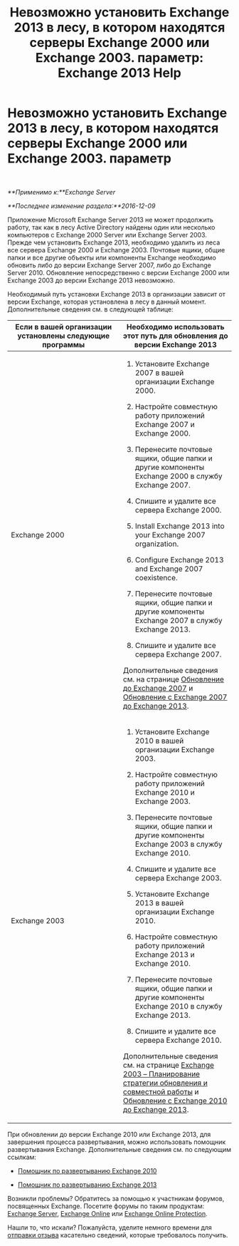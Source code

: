 ﻿---
title: 'Невозможно установить Exchange 2013 в лесу, в котором находятся серверы Exchange 2000 или Exchange 2003. параметр: Exchange 2013 Help'
TOCTitle: Невозможно установить Exchange 2013 в лесу, в котором находятся серверы Exchange 2000 или Exchange 2003. параметр
ms:assetid: a115b182-cbd2-4d31-aa0e-375240939301
ms:mtpsurl: https://technet.microsoft.com/ru-ru/library/ms.exch.setupreadiness.exchange2000or2003presentinorg(v=EXCHG.150)
ms:contentKeyID: 50488753
ms.date: 04/30/2018
mtps_version: v=EXCHG.150
ms.translationtype: HT
---

# Невозможно установить Exchange 2013 в лесу, в котором находятся серверы Exchange 2000 или Exchange 2003. параметр

 

_**Применимо к:**Exchange Server_

_**Последнее изменение раздела:**2016-12-09_

Приложение Microsoft Exchange Server 2013 не может продолжить работу, так как в лесу Active Directory найдены один или несколько компьютеров с Exchange 2000 Server или Exchange Server 2003. Прежде чем установить Exchange 2013, необходимо удалить из леса все сервера Exchange 2000 и Exchange 2003. Почтовые ящики, общие папки и все другие объекты или компоненты Exchange необходимо обновить либо до версии Exchange Server 2007, либо до Exchange Server 2010. Обновление непосредственно с версии Exchange 2000 или Exchange 2003 до версии Exchange 2013 невозможно.

Необходимый путь установки Exchange 2013 в организации зависит от версии Exchange, которая установлена в лесу в данный момент. Дополнительные сведения см. в следующей таблице:


<table>
<colgroup>
<col style="width: 50%" />
<col style="width: 50%" />
</colgroup>
<thead>
<tr class="header">
<th>Если в вашей организации установлены следующие программы</th>
<th>Необходимо использовать этот путь для обновления до версии Exchange 2013</th>
</tr>
</thead>
<tbody>
<tr class="odd">
<td><p>Exchange 2000</p></td>
<td><ol>
<li><p>Установите Exchange 2007 в вашей организации Exchange 2000.</p></li>
<li><p>Настройте совместную работу приложений Exchange 2007 и Exchange 2000.</p></li>
<li><p>Перенесите почтовые ящики, общие папки и другие компоненты Exchange 2000 в службу Exchange 2007.</p></li>
<li><p>Спишите и удалите все сервера Exchange 2000.</p></li>
<li><p>Install Exchange 2013 into your Exchange 2007 organization.</p></li>
<li><p>Configure Exchange 2013 and Exchange 2007 coexistence.</p></li>
<li><p>Перенесите почтовые ящики, общие папки и другие компоненты Exchange 2007 в службу Exchange 2013.</p></li>
<li><p>Спишите и удалите все сервера Exchange 2007.</p></li>
</ol>
<p>Дополнительные сведения см. на странице <a href="https://go.microsoft.com/fwlink/p/?linkid=103281">Обновление до Exchange 2007</a> и <a href="upgrade-from-exchange-2007-to-exchange-2013-exchange-2013-help.md">Обновление с Exchange 2007 до Exchange 2013</a>.</p></td>
</tr>
<tr class="even">
<td><p>Exchange 2003</p></td>
<td><ol>
<li><p>Установите Exchange 2010 в вашей организации Exchange 2003.</p></li>
<li><p>Настройте совместную работу приложений Exchange 2010 и Exchange 2003.</p></li>
<li><p>Перенесите почтовые ящики, общие папки и другие компоненты Exchange 2003 в службу Exchange 2010.</p></li>
<li><p>Спишите и удалите все сервера Exchange 2003.</p></li>
<li><p>Установите Exchange 2013 в вашей организации Exchange 2010.</p></li>
<li><p>Настройте совместную работу приложений Exchange 2013 и Exchange 2010.</p></li>
<li><p>Перенесите почтовые ящики, общие папки и другие компоненты Exchange 2010 в службу Exchange 2013.</p></li>
<li><p>Спишите и удалите все сервера Exchange 2010.</p></li>
</ol>
<p>Дополнительные сведения см. на странице <a href="https://go.microsoft.com/fwlink/p/?linkid=268414">Exchange 2003 – Планирование стратегии обновления и совместной работы</a> и <a href="upgrade-from-exchange-2010-to-exchange-2013-exchange-2013-help.md">Обновление с Exchange 2010 до Exchange 2013</a>.</p></td>
</tr>
</tbody>
</table>


При обновлении до версии Exchange 2010 или Exchange 2013, для завершения процесса развертывания, можно использовать помощник развертывания Exchange. Дополнительные сведения см. по следующим ссылкам:

  - [Помощник по развертыванию Exchange 2010](https://go.microsoft.com/fwlink/p/?linkid=171086)

  - [Помощник по развертыванию Exchange 2013](https://go.microsoft.com/fwlink/p/?linkid=277105)

Возникли проблемы? Обратитесь за помощью к участникам форумов, посвященных Exchange. Посетите форумы по таким продуктам: [Exchange Server](https://go.microsoft.com/fwlink/p/?linkid=60612), [Exchange Online](https://go.microsoft.com/fwlink/p/?linkid=267542) или [Exchange Online Protection](https://go.microsoft.com/fwlink/p/?linkid=285351).

Нашли то, что искали? Пожалуйста, уделите немного времени для [отправки отзыва](mailto:exsetuphelpfeedback@microsoft.com?subject=exchange%202013%20setup%20help%20feedbac) касательно сведений, которые требовалось получить.

